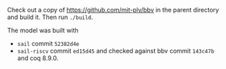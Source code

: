Check out a copy of <https://github.com/mit-plv/bbv> in the parent directory and
build it.  Then run `./build`.

The model was built with
* `sail` commit `52382d4e`
* `sail-riscv` commit `ed15d45`
and checked against bbv commit `143c47b` and coq 8.9.0.
